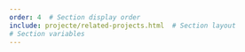 ```yaml
---
order: 4  # Section display order
include: projecte/related-projects.html  # Section layout
# Section variables
---
```

